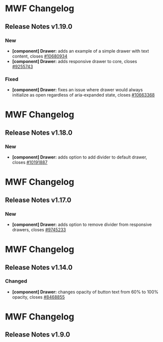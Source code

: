# MWF Changelog
## Release Notes v1.19.0
### New
* **[component] Drawer:** adds an example of a simple drawer with text content, closes [#10680934](https://microsoft.visualstudio.com/DefaultCollection/OSGS/_workitems?id=10680934)
* **[component] Drawer:** adds responsive drawer to core, closes [#9255743](https://microsoft.visualstudio.com/DefaultCollection/OSGS/_workitems?id=9255743)

### Fixed
* **[component] Drawer:** fixes an issue where drawer would always initialize as open regardless of aria-expanded state, closes [#10663368](https://microsoft.visualstudio.com/DefaultCollection/OSGS/_workitems?id=10663368)

# MWF Changelog
## Release Notes v1.18.0
### New
* **[component] Drawer:** adds option to add divider to default drawer, closes [#10191887](https://microsoft.visualstudio.com/DefaultCollection/OSGS/_workitems?id=10191887)

# MWF Changelog
## Release Notes v1.17.0
### New
* **[component] Drawer:** adds option to remove divider from responsive drawers, closes [#9745233](https://microsoft.visualstudio.com/DefaultCollection/OSGS/_workitems?id=9745233)

# MWF Changelog
## Release Notes v1.14.0
### Changed
* **[component] Drawer:** changes opacity of button text from 60% to 100% opacity, closes [#8468855](https://microsoft.visualstudio.com/DefaultCollection/OSGS/_workitems?id=8468855)

# MWF Changelog
## Release Notes v1.9.0
